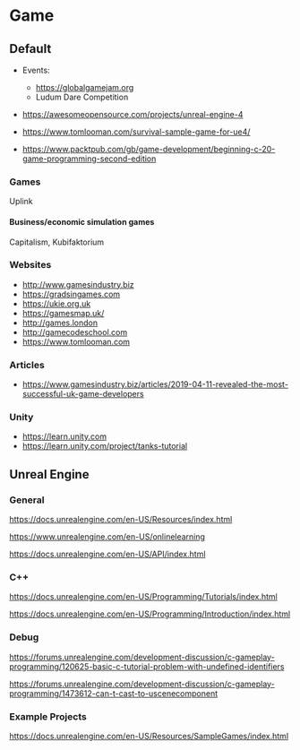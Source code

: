 # Game

## Default

* Events:
  * https://globalgamejam.org
  * Ludum Dare Competition

* https://awesomeopensource.com/projects/unreal-engine-4
* https://www.tomlooman.com/survival-sample-game-for-ue4/
* https://www.packtpub.com/gb/game-development/beginning-c-20-game-programming-second-edition

### Games

Uplink

#### Business/economic simulation games
Capitalism, Kubifaktorium

### Websites
* http://www.gamesindustry.biz
* https://gradsingames.com
* https://ukie.org.uk
* https://gamesmap.uk/
* http://games.london
* http://gamecodeschool.com
* https://www.tomlooman.com

### Articles
* https://www.gamesindustry.biz/articles/2019-04-11-revealed-the-most-successful-uk-game-developers

### Unity
* https://learn.unity.com
* https://learn.unity.com/project/tanks-tutorial

## Unreal Engine

### General

https://docs.unrealengine.com/en-US/Resources/index.html

https://www.unrealengine.com/en-US/onlinelearning

https://docs.unrealengine.com/en-US/API/index.html


### C++

https://docs.unrealengine.com/en-US/Programming/Tutorials/index.html

https://docs.unrealengine.com/en-US/Programming/Introduction/index.html


### Debug

https://forums.unrealengine.com/development-discussion/c-gameplay-programming/120625-basic-c-tutorial-problem-with-undefined-identifiers

https://forums.unrealengine.com/development-discussion/c-gameplay-programming/1473612-can-t-cast-to-uscenecomponent


### Example Projects

https://docs.unrealengine.com/en-US/Resources/SampleGames/index.html
